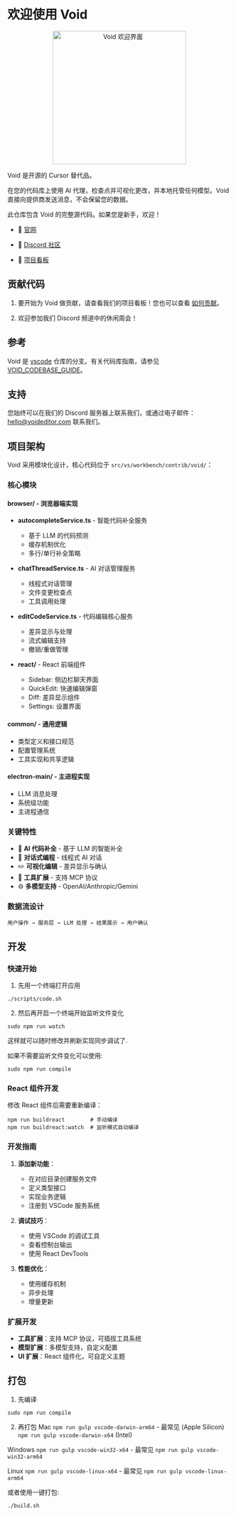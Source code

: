 # 欢迎使用 Void

<div align="center">
  <img
  	src="./src/vs/workbench/browser/parts/editor/media/slice_of_void.png"
	 	alt="Void 欢迎界面"
		width="300"
	 	height="300"
	/>
</div>

Void 是开源的 Cursor 替代品。

在您的代码库上使用 AI 代理，检查点并可视化更改，并本地托管任何模型。Void 直接向提供商发送消息，不会保留您的数据。

此仓库包含 Void 的完整源代码。如果您是新手，欢迎！

- 🧭 [官网](https://voideditor.com)

- 👋 [Discord 社区](https://discord.gg/RSNjgaugJs)

- 🚙 [项目看板](https://github.com/orgs/voideditor/projects/2)


## 贡献代码

1. 要开始为 Void 做贡献，请查看我们的项目看板！您也可以查看 [如何贡献](https://github.com/voideditor/void/blob/main/HOW_TO_CONTRIBUTE.md)。

2. 欢迎参加我们 Discord 频道中的休闲周会！


## 参考

Void 是 [vscode](https://github.com/microsoft/vscode) 仓库的分支。有关代码库指南，请参见 [VOID_CODEBASE_GUIDE](https://github.com/voideditor/void/blob/main/VOID_CODEBASE_GUIDE.md)。

## 支持
您始终可以在我们的 Discord 服务器上联系我们，或通过电子邮件：hello@voideditor.com 联系我们。


## 项目架构

Void 采用模块化设计，核心代码位于 `src/vs/workbench/contrib/void/`：

### 核心模块

#### browser/ - 浏览器端实现
- **autocompleteService.ts** - 智能代码补全服务
  - 基于 LLM 的代码预测
  - 缓存机制优化
  - 多行/单行补全策略

- **chatThreadService.ts** - AI 对话管理服务
  - 线程式对话管理
  - 文件变更检查点
  - 工具调用处理

- **editCodeService.ts** - 代码编辑核心服务
  - 差异显示与处理
  - 流式编辑支持
  - 撤销/重做管理

- **react/** - React 前端组件
  - Sidebar: 侧边栏聊天界面
  - QuickEdit: 快速编辑弹窗
  - Diff: 差异显示组件
  - Settings: 设置界面

#### common/ - 通用逻辑
- 类型定义和接口规范
- 配置管理系统
- 工具实现和共享逻辑

#### electron-main/ - 主进程实现
- LLM 消息处理
- 系统级功能
- 主进程通信

### 关键特性
- 🤖 **AI 代码补全** - 基于 LLM 的智能补全
- 💬 **对话式编程** - 线程式 AI 对话
- ✏️ **可视化编辑** - 差异显示与确认
- 🔧 **工具扩展** - 支持 MCP 协议
- ⚙️ **多模型支持** - OpenAI/Anthropic/Gemini

### 数据流设计
```
用户操作 → 服务层 → LLM 处理 → 结果展示 → 用户确认
```

## 开发

### 快速开始
1. 先用一个终端打开应用
```
./scripts/code.sh
```

2. 然后再开启一个终端开始监听文件变化
```
sudo npm run watch
```
这样就可以随时修改并刷新实现同步调试了.

如果不需要监听文件变化可以使用:
```
sudo npm run compile
```

### React 组件开发
修改 React 组件后需要重新编译：
```
npm run buildreact        # 手动编译
npm run buildreact:watch  # 监听模式自动编译
```

### 开发指南
1. **添加新功能**：
   - 在对应目录创建服务文件
   - 定义类型接口
   - 实现业务逻辑
   - 注册到 VSCode 服务系统

2. **调试技巧**：
   - 使用 VSCode 的调试工具
   - 查看控制台输出
   - 使用 React DevTools

3. **性能优化**：
   - 使用缓存机制
   - 异步处理
   - 增量更新

### 扩展开发
- **工具扩展**：支持 MCP 协议，可插拔工具系统
- **模型扩展**：多模型支持，自定义配置
- **UI 扩展**：React 组件化，可自定义主题

## 打包

1. 先编译
```
sudo npm run compile
```
2. 再打包
Mac
`npm run gulp vscode-darwin-arm64` - 最常见 (Apple Silicon)
`npm run gulp vscode-darwin-x64` (Intel)

Windows
`npm run gulp vscode-win32-x64` - 最常见
`npm run gulp vscode-win32-arm64`

Linux
`npm run gulp vscode-linux-x64` - 最常见
`npm run gulp vscode-linux-arm64`

或者使用一键打包:
```
./build.sh
```
